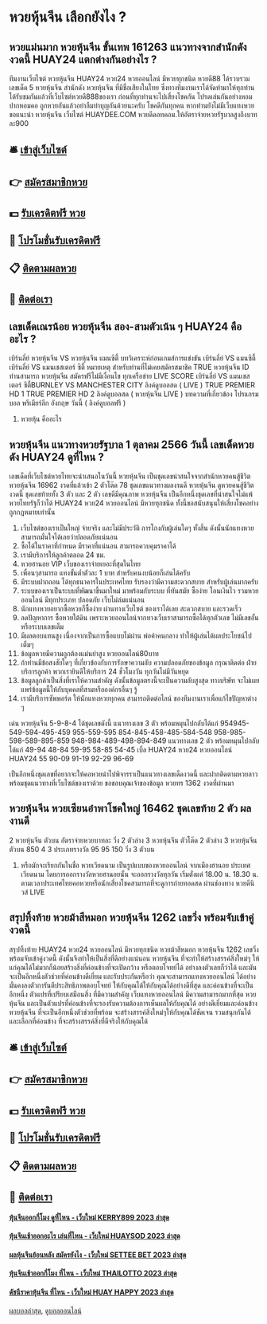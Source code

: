 # หวยหุ้นจีน เลือกยังไง ?
## หวยแม่นมาก หวยหุ้นจีน ขั้นเทพ 161263 แนวทางจากสำนักดังงวดนี้ HUAY24 แตกต่างกันอย่างไร ?
ทีมงานเว็บไซต์ หวยหุ้นจีน HUAY24 หวย24 หวยออนไลน์ มีหวยทุกชนิด หวยดี88 ได้รวบรวม เลขเด็ด 5 หวยหุ้นจีน สำนักดัง หวยหุ้นจีน ที่มีชื่อเสียงในไทย ซึ่งทางทีมงานเราได้จัดทำมาให้ทุกท่านได้รับชมกันแล้วที่เว็บไซต์หวยดี888ของเรา ก่อนที่ทุกท่านจะไปเสี่ยงโชคกัน โปรดเล่นกันอย่างหอมปากหอมคอ ถูกหวยกันแล้วอย่าลืมทำบุญกันด้วยนะครับ โชคดีกันทุกคน หากท่านยังไม่มีเว็บแทงหวย ขอแนะนำ หวยหุ้นจีน เว็บไซต์ HUAYDEE.COM หวยดีดอทคอม.ให้อัตราจ่ายหวยรัฐบาลสูงถึงบาทละ900

## 🛎 [เข้าสู่เว็บไซต์](https://bit.ly/3BG5bNw)
## 👉 [สมัครสมาชิกหวย](https://bit.ly/3BG5bNw)
## 💵 [รับเครดิตฟรี หวย](https://bit.ly/3C3mvgS)
## 👑 [โปรโมชั่นรับเครดิตฟรี](https://bit.ly/3C3mvgS)
## 📋 [ติดตามผลหวย](https://bit.ly/3C3mvgS)
## 📱 [ติดต่อเรา](https://bit.ly/3C3mvgS)

## เลขเด็ดเณรน้อย หวยหุ้นจีน สอง-สามตัวเน้น ๆ HUAY24 คืออะไร ?
เบิร์นลี่ย์ หวยหุ้นจีน VS หวยหุ้นจีน แมนซิตี้
บทวิเคราะห์ก่อนเกมส์การแข่งขัน เบิร์นลี่ย์ VS แมนซิตี้
เบิร์นลี่ย์ VS แมนเชสเตอร์ ซิตี้
หมายเหตุ สำหรับท่านที่ไม่เคยสมัครสมาชิค TRUE หวยหุ้นจีน ID ท่านสามารถ หวยหุ้นจีน สมัครฟรีไม่มีเงื่อนไข ทุกเครือข่าย
LIVE SCORE เบิร์นลี่ย์ VS แมนเชสเตอร์ ซิตี้BURNLEY VS MANCHESTER CITY
ลิงค์ดูบอลสด ( LIVE )
TRUE PREMIER HD 1
 TRUE PREMIER HD 2 
 ลิงค์ดูบอลสด ( หวยหุ้นจีน LIVE ) 
บทความที่เกี่ยวข้อง
โปรแกรมบอล พรีเมียร์ลีก อังกฤษ วันนี้ ( ลิงค์ดูบอลฟรี )
1. หวยหุ้น คืออะไร

## หวยหุ้นจีน แนวทางหวยรัฐบาล 1 ตุลาคม 2566 วันนี้ เลขเด็ดหวยดัง HUAY24 ดูที่ไหน ?
เลขเด็ดที่เว็บไซต์หวยไทยจะนำเสนอในวันนี้ หวยหุ้นจีน เป็นชุดเลขน่าสนใจจากสำนักหวยคนสู้ชีวิต หวยหุ้นจีน 16962 งวดที่แล้วเข้า 2 ตัวโต๊ด 78 ชุดเลขแนวทางผลงานดี หวยหุ้นจีน ดูหวยคนสู้ชีวิตงวดนี้ ชุดเลขท้ายทั้ง 3 ตัว และ 2 ตัว เลขดีมีคุณภาพ หวยหุ้นจีน เป็นอีกหนึ่งชุดเลขที่น่าสนใจไม่แพ้หวยไทยรัฐก็ว่าได้ HUAY24 หวย24 หวยออนไลน์ มีหวยทุกชนิด ทั้งนี้ขอสนับสนุนให้เสี่ยงโชคอย่างถูกกฎหมายเท่านั้น
1. เว็บไซต์ของเราเป็นใหญ่ จ่ายจริง และไม่มีประวัติ การโกงกับผู้เล่นใดๆ ทั้งสิ้น ดังนั้นนักแทงหวยสามารถมั่นใจได้เลยว่าปลอดภัยแน่นอน
2. ซื้อได้ในราคาที่กำหนด มีราคาที่แน่นอน สามารถควบคุมราคาได้
3. เรามีบริการให้ลูกค้าตลอด 24 ชม.
4. หวยฮานอย VIP เว็บของเราจ่ายเยอะที่สุดในไทย
5. เพื่อนๆสามารถ แทงขั้นต่ำตัวละ 1 บาท สำหรับคนงบน้อยก็เล่นได้ครับ
6. มีระบบฝากถอน ได้ทุกธนาคารในประเทศไทย รับรองว่ามีความสะดวกสบาย สำหรับผู้เล่นมากครับ
7. ระบบของเราเป็นระบบที่พัฒนาขึ้นมาใหม่ มาพร้อมกับระบบ ที่ทันสมัย ซื้อง่าย โอนเงินไว รวมหวยออนไลน์ มีทุกประเภท ปลอดภัย เว็บไม่ล่มแน่นอน
8. นักแทงหวยอยากซื้อหวยก็ซื้อง่าย ผ่านทางเว็บไซต์ ของเราได้เลย สะดวกสบาย และรวดเร็ว
9. ลดปัญหาการ ซื้อหวยใต้ดิน เพราะหวยออนไลน์จากทางเว็บเราสามารถซื้อได้ทุกตัวเลข ไม่มีเลขอั้น หรือระบบเลขเต็ม
10. มีผลตอบแทนสูง เนื่องจากเป็นการซื้อแบบไม่ผ่าน พ่อค้าคนกลาง ทำให้ผู้เล่นได้ผลประโยชน์ไปเต็มๆ
11. ข้อมูลหวยมีความถูกต้องแม่นยำสูง หวยออนไลน์80บาท
12. ถ้าท่านมีข้อสงสัยใดๆ ที่เกี่ยวข้องกับการรักษาความลับ ความปลอดภัยของข้อมูล กรุณาติดต่อ ฝ่ายบริการลูกค้า พวกเรายินดีให้บริการ 24 ชั่วโมงวัน ทุกวันไม่มีวันหยุด
13. ข้อมูลลูกค้าเป็นสิ่งที่เราให้ความสำคัญ ดังนั้นข้อมูลตรงนี้จะเป็นความลับสูงสุด ทางบริษัท จะไม่เผยแพร่ข้อมูลนี้ให้กับบุคคลที่สามหรือองค์กรอื่นๆ รู้
14. เรามีบริการซัพพอร์ต ให้นักแทงหวยทุกคน สามารถติดต่อไลน์ ของทีมงานเราเพื่อแก้ไขปัญหาต่าง ๆ

เด่น หวยหุ้นจีน 5-9-8-4 ได้ชุดเลขดังนี้
แนวทางเลข 3 ตัว พร้อมหมุนไปกลับได้แก่
954945-549-594-495-459
955-559-595
854-845-458-485-584-548
958-985-598-589-895-859
948-984-489-498-894-849
แนวทางเลข 2 ตัว พร้อมหมุนไปกลับได้แก่
49-94
48-84
59-95
58-85
54-45
เบิ้ล HUAY24 หวย24 หวยออนไลน์ HUAY24 55
90-09
91-19
92-29
96-69

เป็นอีกหนึ่งชุดเลขที่อยากจะให้คอหวยนำไปพิจารราเป็นแนวทางเลขเด็ดงวดนี้ และฝากติดตามหวยลาว พร้อมชุดแนวทางที่เว็บไซต์ของเราด้วย
ขอขอบคุณเจ้าของข้อมูล
หวยทร 1362 งวดที่ผ่านมา

## หวยหุ้นจีน หวยเซียนอ๋าพาโชคใหญ่ 16462 ชุดเลขท้าย 2 ตัว ผลงานดี
2 หวยหุ้นจีน ตัวบน
อัตราจ่ายหวยบาทละ
วิ่ง 2 ตัวล่าง
3 หวยหุ้นจีน ตัวโต๊ด
2 ตัวล่าง
3 หวยหุ้นจีน ตัวบน
850
4
3
ประเภทรางวัล
95
95
150
วิ่ง 3 ตัวบน
1. หรือมักจะเรียกกันในชื่อ หวยเวียดนาม เป็นรูปแบบของหวยออนไลน์ จากเมืองฮานอย ประเทศเวียดนาม โดยการออกรางวัลหวยฮานอยนั้น จะออกรางวัลทุกวัน เริ่มตั่งแต่ 18.00 น. 18.30 น. ตามเวลาประเทศไทยคอหวยหรือนักเสี่ยงโชคสามารถที่จะดูการถ่ายทอดสด ผ่านช่องทาง หวยดีนิวส์ LIVE

## สรุปทิ้งท้าย หวยม้าสีหมอก หวยหุ้นจีน 1262 เลขวิ่ง พร้อมจับเข้าคู่งวดนี้
สรุปทิ้งท้าย HUAY24 หวย24 หวยออนไลน์ มีหวยทุกชนิด หวยม้าสีหมอก หวยหุ้นจีน 1262 เลขวิ่ง พร้อมจับเข้าคู่งวดนี้ ดังนั้นจึงทำให้เป็นสิ่งที่ดีอย่างแน่นอน หวยหุ้นจีน ที่จะทำให้สร้างสรรค์สิ่งใหม่ๆ ให้แก่คุณได้ไม่มากก็น้อยสร้างสิ่งที่ค่อนข้างที่จะเปิดกว้าง หรือตอบโจทย์ได้ อย่างลงตัวเลยก็ว่าได้ และมันจะเป็นอีกหนึ่งตัวช่วยที่ค่อนข้างดีเยี่ยม และรับประกันหรือว่า คุณจะสามารถแทงหวยออนไลน์ ได้อย่างมั่นคงลงตัวการันตีประสิทธิภาพตอบโจทย์ ให้กับคุณได้ให้กับคุณได้อย่างดีที่สุด และค่อนข้างที่จะเป็นอีกหนึ่ง ตัวแปรที่เปรียบเสมือนสิ่ง ที่มีความสำคัญ เว็บแทงหวยออนไลน์ มีความสามารถมากที่สุด หวยหุ้นจีน และเป็นตัวแปรที่ค่อนข้างที่จะรองรับความต้องการเห็นผลให้กับคุณได้ อย่างดีเยี่ยมและค่อนข้าง หวยหุ้นจีน ที่จะเป็นอีกหนึ่งตัวช่วยที่พร้อม จะสร้างสรรค์สิ่งใหม่ๆให้กับคุณได้ชัดเจน รวมสนุกกันได้ และเลือกที่ค่อนข้าง ที่จะสร้างสรรค์สิ่งที่ดีจริงให้กับคุณได้

## 🛎 [เข้าสู่เว็บไซต์](https://bit.ly/3BG5bNw)
## 👉 [สมัครสมาชิกหวย](https://bit.ly/3BG5bNw)
## 💵 [รับเครดิตฟรี หวย](https://bit.ly/3C3mvgS)
## 👑 [โปรโมชั่นรับเครดิตฟรี](https://bit.ly/3C3mvgS)
## 📋 [ติดตามผลหวย](https://bit.ly/3C3mvgS)
## 📱 [ติดต่อเรา](https://bit.ly/3C3mvgS)

#### [หุ้นจีนออกกี่โมง ดูที่ไหน - เว็บใหม่ KERRY899 2023 ล่าสุด](https://atom.io/themes/หุ้นจีนออกกี่โมง%20ดูที่ไหน%20-%20เว็บใหม่%20kerry899%202023%20ล่าสุด)
#### [หุ้นจีนเช้าออกอะไร เล่นที่ไหน - เว็บใหม่ HUAYSOD 2023 ล่าสุด](https://atom.io/themes/หุ้นจีนเช้าออกอะไร%20เล่นที่ไหน%20-%20เว็บใหม่%20huaysod%202023%20ล่าสุด)
#### [ผลหุ้นจีนย้อนหลัง สมัครยังไง - เว็บใหม่ SETTEE BET 2023 ล่าสุด](https://atom.io/themes/ผลหุ้นจีนย้อนหลัง%20สมัครยังไง%20-%20เว็บใหม่%20settee%20bet%202023%20ล่าสุด)
#### [หุ้นจีนเช้าออกกี่โมง ที่ไหน - เว็บใหม่ THAILOTTO 2023 ล่าสุด](https://atom.io/themes/หุ้นจีนเช้าออกกี่โมง%20ที่ไหน%20-%20เว็บใหม่%20thailotto%202023%20ล่าสุด)
#### [ดัชนีราคาหุ้นจีน ที่ไหน - เว็บใหม่ HUAY HAPPY 2023 ล่าสุด](https://atom.io/themes/ดัชนีราคาหุ้นจีน%20ที่ไหน%20-%20เว็บใหม่%20huay%20happy%202023%20ล่าสุด)

[ผลบอลล่าสุด](https://siamsport.tv "ผลบอลล่าสุด"), [ดูบอลออนไลน์](https://siamsport.tv/ดูบอลสด "ดูบอลออนไลน์")